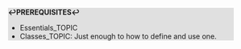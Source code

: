 <div style="margin:2em; background-color: #e0e0e0;">

<strong>↩PREREQUISITES↩</strong>

 * Essentials_TOPIC
 * Classes_TOPIC: Just enough to how to define and use one.

</div>

